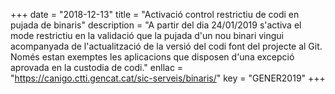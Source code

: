 +++
date        = "2018-12-13"
title       = "Activació control restrictiu de codi en pujada de binaris"
description = "A partir del dia 24/01/2019 s'activa el mode restrictiu en la validació que la pujada d'un nou binari vingui acompanyada de l'actualització de la versió del codi font del projecte al Git. Només estan exemptes les aplicacions que disposen d'una excepció aprovada en la custodia de codi."
enllac      = "https://canigo.ctti.gencat.cat/sic-serveis/binaris/"
key         = "GENER2019"
+++
